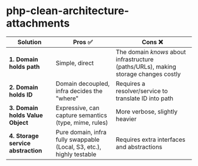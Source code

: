 # php-clean-architecture-attachments

| Solution | Pros ✅ | Cons ❌ |
|----------|--------|---------|
| **1. Domain holds path** | Simple, direct | The domain *knows* about infrastructure (paths/URLs), making storage changes costly  |
| **2. Domain holds ID** | Domain decoupled, infra decides the "where"  | Requires a resolver/service to translate ID into path  |
| **3. Domain holds Value Object** | Expressive, can capture semantics (type, mime, rules) | More verbose, slightly heavier  |
| **4. Storage service abstraction** | Pure domain, infra fully swappable (Local, S3, etc.), highly testable  | Requires extra interfaces and abstractions |
